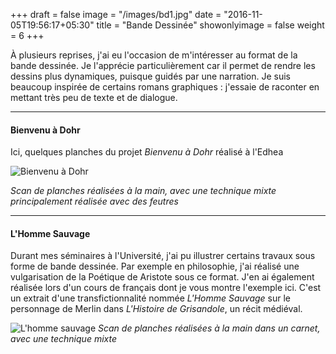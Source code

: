 +++
draft = false
image = "/images/bd1.jpg"
date = "2016-11-05T19:56:17+05:30"
title = "Bande Dessinée"
showonlyimage = false
weight = 6
+++

À plusieurs reprises, j'ai eu l'occasion de m'intéresser au format de la bande dessinée. Je l'apprécie particulièrement car il permet de rendre les dessins plus dynamiques, 
puisque guidés par une narration. Je suis beaucoup inspirée de certains romans graphiques : j'essaie de raconter en mettant très peu de texte et de dialogue.  
  
---

#### Bienvenu à Dohr

Ici, quelques planches du projet _Bienvenu à Dohr_ réalisé à l'Edhea

![Bienvenu à Dohr](/images/bd.2.5.png "Planches BD Bienvenu à Dohr") 


_Scan de planches réalisées à la main, avec une technique mixte principalement réalisée avec des feutres_  

---
#### L'Homme Sauvage

Durant mes séminaires à l'Université, j'ai pu illustrer certains travaux sous forme de bande dessinée. Par exemple en philosophie, j'ai réalisé une vulgarisation de la Poétique de Aristote sous ce format. J'en ai également réalisée lors d'un cours de français dont je vous montre l'exemple ici. C'est un extrait d'une transfictionnalité nommée _L'Homme Sauvage_ sur le personnage de Merlin dans _L'Histoire de Grisandole_, un récit médiéval. 

![L'homme sauvage](/images/bd.3.3.png "Extrait de l'Homme Sauvage") 
_Scan de planches réalisées à la main dans un carnet, avec une technique mixte_


